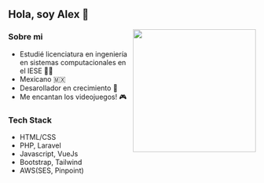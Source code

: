 

<h2> Hola, soy Alex 🙌 </h2>

<div>
  <img align='right' src="https://media0.giphy.com/media/DMjevfevKwkAg4sKBJ/giphy.gif?cid=ecf05e473ripwlekt5vtk2e7bl5nn0k0sl8hrozb7lp9aa4j&rid=giphy.gif&ct=g"     width="250">
</div>

<h3> Sobre mi </h3>

- Estudié licenciatura en ingeniería en sistemas computacionales en el IESE 🧑‍🎓
- Mexicano 🇲🇽
- Desarollador en crecimiento 🏁
- Me encantan los videojuegos! 🎮

<h3> Tech Stack </h3>

- HTML/CSS
- PHP, Laravel
- Javascript, VueJs
- Bootstrap, Tailwind
- AWS(SES, Pinpoint)






